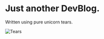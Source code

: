 # Just another DevBlog.

Written using pure unicorn tears.

![Tears](http://www.thinkgeek.com/images/products/additional/large/imsi_unicorn_tears_ladies_tee_dd.jpg "Tearss")
